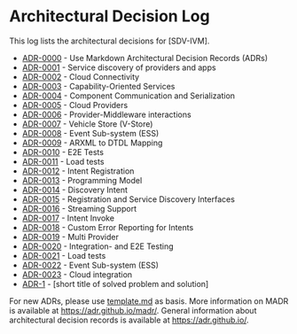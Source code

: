 # Architectural Decision Log

This log lists the architectural decisions for [SDV-IVM].

<!-- adrlog -- Regenerate the content by using "adr-log -i". You can install it via "npm install -g adr-log" -->

* [ADR-0000](0000-use-markdown-architectural-decision-records.md) - Use Markdown Architectural Decision Records (ADRs)
* [ADR-0001](0001-service-discovery.md) - Service discovery of providers and apps
* [ADR-0002](0002-cloud-connectivity.md) - Cloud Connectivity
* [ADR-0003](0003-capability-oriented-services.md) - Capability-Oriented Services
* [ADR-0004](0004-communication-and-serialization.md) - Component Communication and Serialization
* [ADR-0005](0005-cloud-providers.md) - Cloud Providers
* [ADR-0006](0006-provider-middleware-interface.md) - Provider-Middleware interactions
* [ADR-0007](0007-v-store.md) - Vehicle Store (V-Store)
* [ADR-0008](0008-event-sub-system.md) - Event Sub-system (ESS)
* [ADR-0009](0009-arxml-to-dtdl-mapping.md) - ARXML to DTDL Mapping
* [ADR-0010](0010-e2e-tests.md) - E2E Tests
* [ADR-0011](0011-load-tests.md) - Load tests
* [ADR-0012](0012-intent-registration.md) - Intent Registration
* [ADR-0013](0013-programming-model.md) - Programming Model
* [ADR-0014](0014-intent-discover.md) - Discovery Intent
* [ADR-0015](0015-inspection.md) - Registration and Service Discovery Interfaces
* [ADR-0016](0016-streaming-support.md) - Streaming Support
* [ADR-0017](0017-intent-invoke.md) - Intent Invoke
* [ADR-0018](0018-custom-error-reporting-for-intents.md) - Custom Error Reporting for Intents
* [ADR-0019](0019-multi-provider.md) - Multi Provider
* [ADR-0020](0020-integration-and-e2e-testing.md) - Integration- and E2E Testing
* [ADR-0021](0021-load-tests.md) - Load tests
* [ADR-0022](0022-event-sub-system.md) - Event Sub-system (ESS)
* [ADR-0023](0023-cloud-integration.md) - Cloud integration
* [ADR-1](template.md) - [short title of solved problem and solution]

<!-- adrlogstop -->

For new ADRs, please use [template.md](template.md) as basis.
More information on MADR is available at <https://adr.github.io/madr/>.
General information about architectural decision records is available at <https://adr.github.io/>.
